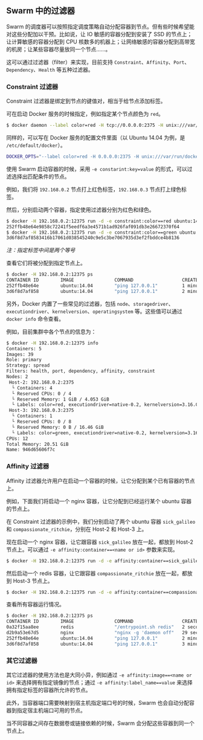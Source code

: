 ## Swarm 中的过滤器

Swarm 的调度器可以按照指定调度策略自动分配容器到节点。但有些时候希望能对这些分配加以干预。比如说，让 IO 敏感的容器分配到安装了 SSD 的节点上；让计算敏感的容器分配到 CPU 核数多的机器上；让网络敏感的容器分配到高带宽的机房；让某些容器尽量放同一个节点……。

这可以通过过滤器（filter）来实现，目前支持 `Constraint`、`Affinity`、`Port`、`Dependency`、`Health` 等五种过滤器。

### Constraint 过滤器
Constraint 过滤器是绑定到节点的键值对，相当于给节点添加标签。

可在启动 Docker 服务的时候指定，例如指定某个节点颜色为 `red`。

```bash
$ docker daemon --label color=red -H tcp://0.0.0.0:2375 -H unix:///var/run/docker.sock
```

同样的，可以写在 Docker 服务的配置文件里面（以 Ubuntu 14.04 为例，是 `/etc/default/docker`）。

```bash
DOCKER_OPTS="--label color=red -H 0.0.0.0:2375 -H unix:///var/run/docker.sock"
```

使用 Swarm 启动容器的时候，采用 `-e constarint:key=value` 的形式，可以过滤选择出匹配条件的节点。

例如，我们将 `192.168.0.2` 节点打上红色标签，`192.168.0.3` 节点打上绿色标签。

然后，分别启动两个容器，指定使用过滤器分别为红色和绿色。

```bash
$ docker -H 192.168.0.2:12375 run -d -e constraint:color==red ubuntu:14.04 ping 127.0.0.1
252ffb48e64e9858c72241f5eedf6a3e4571b1ad926faf091db3e26672370f64
$ docker -H 192.168.0.2:12375 run -d -e constraint:color==green ubuntu:14.04 ping 127.0.0.1
3d6f8d7af8583416b17061d038545240c9e5c3be7067935d3ef2fbddce4b8136
```

*注：指定标签中间是两个等号*

查看它们将被分配到指定节点上。

```bash
$ docker -H 192.168.0.2:12375 ps
CONTAINER ID        IMAGE               COMMAND                  CREATED             STATUS              PORTS                         NAMES
252ffb48e64e        ubuntu:14.04        "ping 127.0.0.1"         1 minutes ago       Up 1 minutes                            Host-2/sick_galileo
3d6f8d7af858        ubuntu:14.04        "ping 127.0.0.1"         2 minutes ago       Up 2 minutes                            Host-3/compassionate_ritchie
```

另外，Docker 内置了一些常见的过滤器，包括 `node`、`storagedriver`、`executiondriver`、`kernelversion`、`operatingsystem` 等。这些值可以通过 `docker info` 命令查看。

例如，目前集群中各个节点的信息为：

```bash
$ docker -H 192.168.0.2:12375 info
Containers: 5
Images: 39
Role: primary
Strategy: spread
Filters: health, port, dependency, affinity, constraint
Nodes: 2
 Host-2: 192.168.0.2:2375
  └ Containers: 4
  └ Reserved CPUs: 0 / 4
  └ Reserved Memory: 1 GiB / 4.053 GiB
  └ Labels: color=red, executiondriver=native-0.2, kernelversion=3.16.0-43-generic, operatingsystem=Ubuntu 14.04.3 LTS, storagedriver=aufs
 Host-3: 192.168.0.3:2375
  └ Containers: 1
  └ Reserved CPUs: 0 / 8
  └ Reserved Memory: 0 B / 16.46 GiB
  └ Labels: color=green, executiondriver=native-0.2, kernelversion=3.16.0-30-generic, operatingsystem=Ubuntu 14.04.3 LTS, storagedriver=aufs
CPUs: 12
Total Memory: 20.51 GiB
Name: 946d65606f7c
```

### Affinity 过滤器
Affinity 过滤器允许用户在启动一个容器的时候，让它分配到某个已有容器的节点上。

例如，下面我们将启动一个 nginx 容器，让它分配到已经运行某个 ubuntu 容器的节点上。

在 Constraint 过滤器的示例中，我们分别启动了两个 ubuntu 容器 `sick_galileo` 和 `compassionate_ritchie`，分别在 Host-2 和 Host-3 上。

现在启动一个 nginx 容器，让它跟容器 `sick_galileo` 放在一起，都放到 Host-2 节点上。可以通过 `-e affinity:container==<name or id>` 参数来实现。

```bash
$ docker -H 192.168.0.2:12375 run -d -e affinity:container==sick_galileo nginx
```

然后启动一个 redis 容器，让它跟容器 `compassionate_ritchie` 放在一起，都放到 Host-3 节点上。

```bash
$ docker -H 192.168.0.2:12375 run -d -e affinity:container==compassionate_ritchie redis
```

查看所有容器运行情况。

```bash
$ docker -H 192.168.0.2:12375 ps
CONTAINER ID        IMAGE               COMMAND                  CREATED             STATUS              PORTS                         NAMES
0a32f15aa8ee        redis               "/entrypoint.sh redis"   2 seconds ago       Up 1 seconds        6379/tcp                  Host-3/awesome_darwin
d2b9a53e67d5        nginx               "nginx -g 'daemon off"   29 seconds ago      Up 28 seconds       80/tcp, 443/tcp               Host-2/fervent_wilson
252ffb48e64e        ubuntu:14.04        "ping 127.0.0.1"         2 minutes ago       Up 2 minutes                            Host-2/sick_galileo
3d6f8d7af858        ubuntu:14.04        "ping 127.0.0.1"         3 minutes ago       Up 3 minutes                            Host-3/compassionate_ritchie
```

### 其它过滤器
其它过滤器的使用方法也是大同小异，例如通过 `-e affinity:image==<name or id>` 来选择拥有指定镜像的节点；通过 `-e affinity:label_name==value` 来选择拥有指定标签的容器所允许的节点。

此外，当容器端口需要映射到宿主机指定端口号的时候，Swarm 也会自动分配容器到指定宿主机端口可用的节点。

当不同容器之间存在数据卷或链接依赖的时候，Swarm 会分配这些容器到同一个节点上。
